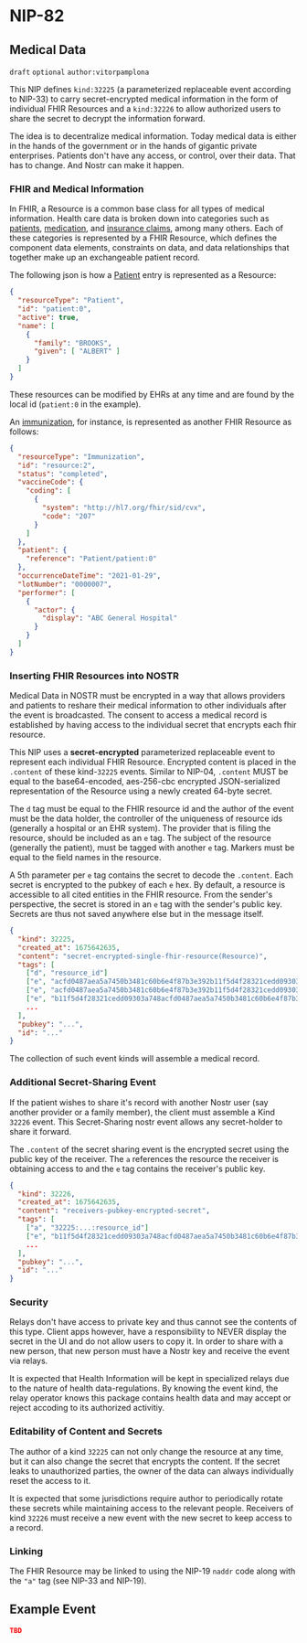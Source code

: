 NIP-82
======

Medical Data
-----------------

`draft` `optional` `author:vitorpamplona`

This NIP defines `kind:32225` (a parameterized replaceable event according to NIP-33) to carry secret-encrypted medical information in the form of individual FHIR Resources and a `kind:32226` to allow authorized users to share the secret to decrypt the information forward. 

The idea is to decentralize medical information. Today medical data is either in the hands of the government or in the hands of gigantic private enterprises. Patients don't have any access, or control, over their data. That has to change. And Nostr can make it happen.

### FHIR and Medical Information

In FHIR, a Resource is a common base class for all types of medical information. Health care data is broken down into categories such as [patients](https://www.hl7.org/fhir/patient.html), [medication](https://www.hl7.org/fhir/medication.html), and
[insurance claims](https://www.hl7.org/fhir/claim.html), among many others. Each of these categories is represented by a FHIR Resource, which defines the component data elements, constraints on data, and data relationships that together make up an exchangeable patient record. 

The following json is how a [Patient](https://www.hl7.org/fhir/patient.html) entry is represented as a Resource: 

```json
{
  "resourceType": "Patient",
  "id": "patient:0",
  "active": true,
  "name": [
    {
      "family": "BROOKS",
      "given": [ "ALBERT" ]
    }
  ]
}
```

These resources can be modified by EHRs at any time and are found by the local id (`patient:0` in the example). 

An [immunization](https://www.hl7.org/fhir/immunization.html), for instance, is represented as another FHIR Resource as follows: 

```json
{
  "resourceType": "Immunization",
  "id": "resource:2",
  "status": "completed",
  "vaccineCode": {
    "coding": [
      {
        "system": "http://hl7.org/fhir/sid/cvx",
        "code": "207"
      }
    ]
  },
  "patient": {
    "reference": "Patient/patient:0"
  },
  "occurrenceDateTime": "2021-01-29",
  "lotNumber": "0000007",
  "performer": [
    {
      "actor": {
        "display": "ABC General Hospital"
      }
    }
  ]
}
```

### Inserting FHIR Resources into NOSTR

Medical Data in NOSTR must be encrypted in a way that allows providers and patients to reshare their medical information to other individuals after the event is broadcasted. The consent to access a medical record is established by having access to the individual secret that encrypts each fhir resource.

This NIP uses a **secret-encrypted** parameterized replaceable event to represent each individual FHIR Resource. Encrypted content is placed in the `.content` of these kind-`32225` events. Similar to NIP-04, `.content` MUST be equal to the base64-encoded, aes-256-cbc encrypted JSON-serialized representation of the Resource using a newly created 64-byte secret. 

The `d` tag must be equal to the FHIR resource id and the author of the event must be the data holder, the controller of the uniqueness of resource ids (generally a hospital or an EHR system). The provider that is filing the resource, should be included as an `e` tag. The subject of the resource (generally the patient), must be tagged with another `e` tag. Markers must be equal to the field names in the resource. 

A 5th parameter per `e` tag contains the secret to decode the `.content`. Each secret is encrypted to the pubkey of each `e` hex. By default, a resource is accessible to all cited entities in the FHIR resource. From the sender's perspective, the secret is stored in an `e` tag with the sender's public key. Secrets are thus not saved anywhere else but in the message itself. 

```json
{
  "kind": 32225,
  "created_at": 1675642635,
  "content": "secret-encrypted-single-fhir-resource(Resource)",
  "tags": [
    ["d", "resource_id"]
	["e", "acfd0487aea5a7450b3481c60b6e4f87b3e392b11f5d4f28321cedd09303a748", "wss://relay.example.com", "author", "receivers-pubkey-encrypted-secret"]
    ["e", "acfd0487aea5a7450b3481c60b6e4f87b3e392b11f5d4f28321cedd09303a748", "wss://relay.example.com", "subject", "receivers-pubkey-encrypted-secret"], 
	["e", "b11f5d4f28321cedd09303a748acfd0487aea5a7450b3481c60b6e4f87b3e392", "wss://relay.example.com", "practitioner", "receivers-pubkey-encrypted-secret"],
	... 
  ],
  "pubkey": "...",
  "id": "..."
}
```

The collection of such event kinds will assemble a medical record. 

### Additional Secret-Sharing Event

If the patient wishes to share it's record with another Nostr user (say another provider or a family member), the client must assemble a Kind `32226` event. This Secret-Sharing nostr event allows any secret-holder to share it forward. 

The `.content` of the secret sharing event is the encrypted secret using the public key of the receiver. The `a` references the resource the receiver is obtaining access to and the `e` tag contains the receiver's public key.

```json
{
  "kind": 32226,
  "created_at": 1675642635,
  "content": "receivers-pubkey-encrypted-secret",
  "tags": [
    ["a", "32225:...:resource_id"]
	["e", "b11f5d4f28321cedd09303a748acfd0487aea5a7450b3481c60b6e4f87b3e392", "wss://relay.example.com", "practitioner"],
	... 
  ],
  "pubkey": "...",
  "id": "..."
}
```

### Security

Relays don't have access to private key and thus cannot see the contents of this type. Client apps however, have a responsibility to NEVER display the secret in the UI and do not allow users to copy it. In order to share with a new person, that new person must have a Nostr key and receive the event via relays. 

It is expected that Health Information will be kept in specialized relays due to the nature of health data-regulations. By knowing the event kind, the relay operator knows this package contains health data and may accept or reject accoding to its authorized activitiy. 

### Editability of Content and Secrets

The author of a kind `32225` can not only change the resource at any time, but it can also change the secret that encrypts the content. If the secret leaks to unauthorized parties, the owner of the data can always individually reset the access to it. 

It is expected that some jurisdictions require author to periodically rotate these secrets while maintaining access to the relevant people. Receivers of kind `32226` must receive a new event with the new secret to keep access to a record. 

### Linking

The FHIR Resource may be linked to using the NIP-19 `naddr` code along with the `"a"` tag (see NIP-33 and NIP-19).

## Example Event

```json
TBD
```

